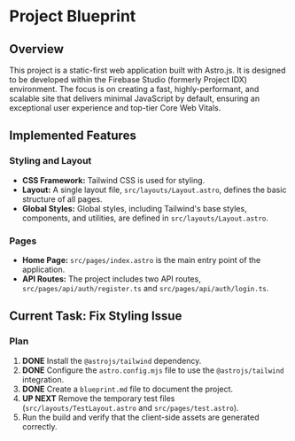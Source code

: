 
# Project Blueprint

## Overview

This project is a static-first web application built with Astro.js. It is designed to be developed within the Firebase Studio (formerly Project IDX) environment. The focus is on creating a fast, highly-performant, and scalable site that delivers minimal JavaScript by default, ensuring an exceptional user experience and top-tier Core Web Vitals.

## Implemented Features

### Styling and Layout

- **CSS Framework:** Tailwind CSS is used for styling.
- **Layout:** A single layout file, `src/layouts/Layout.astro`, defines the basic structure of all pages.
- **Global Styles:** Global styles, including Tailwind's base styles, components, and utilities, are defined in `src/layouts/Layout.astro`.

### Pages

- **Home Page:** `src/pages/index.astro` is the main entry point of the application.
- **API Routes:** The project includes two API routes, `src/pages/api/auth/register.ts` and `src/pages/api/auth/login.ts`.

## Current Task: Fix Styling Issue

### Plan

1.  **DONE** Install the `@astrojs/tailwind` dependency.
2.  **DONE** Configure the `astro.config.mjs` file to use the `@astrojs/tailwind` integration.
3.  **DONE** Create a `blueprint.md` file to document the project.
4.  **UP NEXT** Remove the temporary test files (`src/layouts/TestLayout.astro` and `src/pages/test.astro`).
5.  Run the build and verify that the client-side assets are generated correctly.
